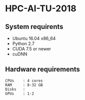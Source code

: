 # HPC-AI-TU-2018

## System requirents
- Ubuntu 16.04 x86_64
- Python 2.7
- CUDA 7.5 or newer
- cuDNN

## Hardware requirements
```
CPUs    : 4 cores
RAM     : 8-32 GB
Disks   : 
GPUs    : 1-2
```

